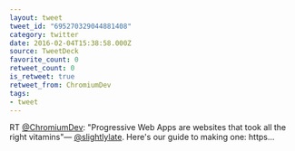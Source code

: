 ```yaml
---
layout: tweet
tweet_id: "695270329044881408"
category: twitter
date: 2016-02-04T15:38:58.000Z
source: TweetDeck
favorite_count: 0
retweet_count: 0
is_retweet: true
retweet_from: ChromiumDev
tags:
- tweet
---
```


RT [@ChromiumDev](https://twitter.com/@ChromiumDev): "Progressive Web Apps are websites that took all the right vitamins"— [@slightlylate](https://twitter.com/@slightlylate). Here's our guide to making one: https…
